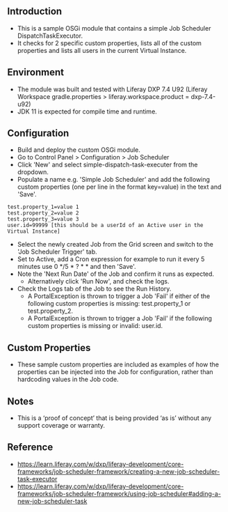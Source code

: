 ## Introduction ##
- This is a sample OSGi module that contains a simple Job Scheduler DispatchTaskExecutor.
- It checks for 2 specific custom properties, lists all of the custom properties and lists all users in the current Virtual Instance.

## Environment ##
- The module was built and tested with Liferay DXP 7.4 U92 (Liferay Workspace gradle.properties > liferay.workspace.product = dxp-7.4-u92)
- JDK 11 is expected for compile time and runtime.

## Configuration ##
- Build and deploy the custom OSGi module.
- Go to Control Panel > Configuration > Job Scheduler
- Click 'New' and select simple-dispatch-task-executer from the dropdown.
- Populate a name e.g. 'Simple Job Scheduler' and add the following custom properties (one per line in the format key=value) in the text and 'Save'.
```
test.property_1=value 1
test.property_2=value 2
test.property_3=value 3
user.id=99999 [this should be a userId of an Active user in the Virtual Instance]
```
- Select the newly created Job from the Grid screen and switch to the 'Job Scheduler Trigger' tab.
- Set to Active, add a Cron expression for example to run it every 5 minutes use 0 */5 * ? * * and then 'Save'.
- Note the 'Next Run Date' of the Job and confirm it runs as expected.
  - Alternatively click 'Run Now', and check the logs.
- Check the Logs tab of the Job to see the Run History.
  - A PortalException is thrown to trigger a Job 'Fail' if either of the following custom properties is missing: test.property_1 or test.property_2.
  - A PortalException is thrown to trigger a Job 'Fail' if the following custom properties is missing or invalid: user.id.
 
## Custom Properties ##
- These sample custom properties are included as examples of how the properties can be injected into the Job for configuration, rather than hardcoding values in the Job code.

## Notes ##
- This is a ‘proof of concept’ that is being provided ‘as is’ without any support coverage or warranty.

## Reference ##
- https://learn.liferay.com/w/dxp/liferay-development/core-frameworks/job-scheduler-framework/creating-a-new-job-scheduler-task-executor
- https://learn.liferay.com/w/dxp/liferay-development/core-frameworks/job-scheduler-framework/using-job-scheduler#adding-a-new-job-scheduler-task
